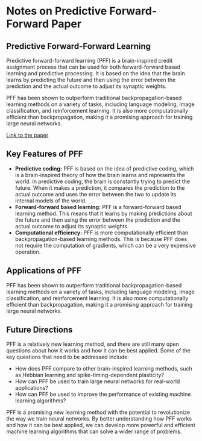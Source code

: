 # Notes on Predictive Forward-Forward Paper

## Predictive Forward-Forward Learning

Predictive forward-forward learning (PFF) is a brain-inspired credit assignment process that can be used for both forward-forward based learning and predictive processing. It is based on the idea that the brain learns by predicting the future and then using the error between the prediction and the actual outcome to adjust its synaptic weights.

PFF has been shown to outperform traditional backpropagation-based learning methods on a variety of tasks, including language modeling, image classification, and reinforcement learning. It is also more computationally efficient than backpropagation, making it a promising approach for training large neural networks.

[Link to the paper](https://arxiv.org/abs/2301.01452)

## Key Features of PFF

* **Predictive coding:** PFF is based on the idea of predictive coding, which is a brain-inspired theory of how the brain learns and represents the world. In predictive coding, the brain is constantly trying to predict the future. When it makes a prediction, it compares the prediction to the actual outcome and uses the error between the two to update its internal models of the world.
* **Forward-forward based learning:** PFF is a forward-forward based learning method. This means that it learns by making predictions about the future and then using the error between the prediction and the actual outcome to adjust its synaptic weights.
* **Computational efficiency:** PFF is more computationally efficient than backpropagation-based learning methods. This is because PFF does not require the computation of gradients, which can be a very expensive operation.

## Applications of PFF

PFF has been shown to outperform traditional backpropagation-based learning methods on a variety of tasks, including language modeling, image classification, and reinforcement learning. It is also more computationally efficient than backpropagation, making it a promising approach for training large neural networks.

## Future Directions

PFF is a relatively new learning method, and there are still many open questions about how it works and how it can be best applied. Some of the key questions that need to be addressed include:

* How does PFF compare to other brain-inspired learning methods, such as Hebbian learning and spike-timing-dependent plasticity?
* How can PFF be used to train large neural networks for real-world applications?
* How can PFF be used to improve the performance of existing machine learning algorithms?

PFF is a promising new learning method with the potential to revolutionize the way we train neural networks. By better understanding how PFF works and how it can be best applied, we can develop more powerful and efficient machine learning algorithms that can solve a wider range of problems.

